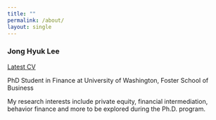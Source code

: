 ```yaml
---
title: ""
permalink: /about/
layout: single
---
```

### Jong Hyuk Lee

[Latest CV](https://drive.google.com/file/d/1qhA7Q-7FJOALAfSxc33gvKOQYuWQlxi4/view?usp=sharing "updated Aug 2024")

PhD Student in Finance at University of Washington, Foster School of Business  

My research interests include private equity, financial intermediation, behavior finance and more to be explored during the Ph.D. program. 